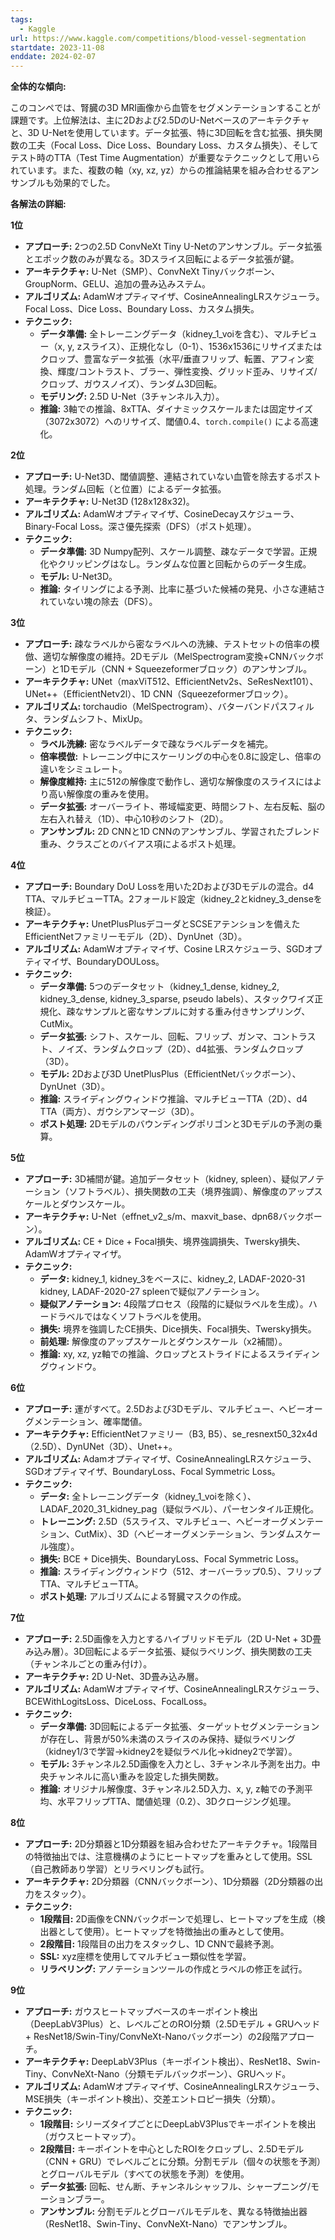 ```yaml
---
tags:
  - Kaggle
url: https://www.kaggle.com/competitions/blood-vessel-segmentation
startdate: 2023-11-08
enddate: 2024-02-07
---
```

**全体的な傾向:**

このコンペでは、腎臓の3D MRI画像から血管をセグメンテーションすることが課題です。上位解法は、主に2Dおよび2.5DのU-Netベースのアーキテクチャと、3D U-Netを使用しています。データ拡張、特に3D回転を含む拡張、損失関数の工夫（Focal Loss、Dice Loss、Boundary Loss、カスタム損失）、そしてテスト時のTTA（Test Time Augmentation）が重要なテクニックとして用いられています。また、複数の軸（xy, xz, yz）からの推論結果を組み合わせるアンサンブルも効果的でした。

**各解法の詳細:**

**1位**

- **アプローチ:** 2つの2.5D ConvNeXt Tiny U-Netのアンサンブル。データ拡張とエポック数のみが異なる。3Dスライス回転によるデータ拡張が鍵。
- **アーキテクチャ:** U-Net（SMP）、ConvNeXt Tinyバックボーン、GroupNorm、GELU、追加の畳み込みステム。
- **アルゴリズム:** AdamWオプティマイザ、CosineAnnealingLRスケジューラ。Focal Loss、Dice Loss、Boundary Loss、カスタム損失。
- **テクニック:**
    - **データ準備:** 全トレーニングデータ（kidney_1_voiを含む）、マルチビュー（x, y, zスライス）、正規化なし（0-1）、1536x1536にリサイズまたはクロップ、豊富なデータ拡張（水平/垂直フリップ、転置、アフィン変換、輝度/コントラスト、ブラー、弾性変換、グリッド歪み、リサイズ/クロップ、ガウスノイズ）、ランダム3D回転。
    - **モデリング:** 2.5D U-Net（3チャンネル入力）。
    - **推論:** 3軸での推論、8xTTA、ダイナミックスケールまたは固定サイズ（3072x3072）へのリサイズ、閾値0.4、`torch.compile()` による高速化。

**2位**

- **アプローチ:** U-Net3D、閾値調整、連結されていない血管を除去するポスト処理。ランダム回転（と位置）によるデータ拡張。
- **アーキテクチャ:** U-Net3D (128x128x32)。
- **アルゴリズム:** AdamWオプティマイザ、CosineDecayスケジューラ、Binary-Focal Loss。深さ優先探索（DFS）（ポスト処理）。
- **テクニック:**
    - **データ準備:** 3D Numpy配列、スケール調整、疎なデータで学習。正規化やクリッピングはなし。ランダムな位置と回転からのデータ生成。
    - **モデル:** U-Net3D。
    - **推論:** タイリングによる予測、比率に基づいた候補の発見、小さな連結されていない塊の除去（DFS）。

**3位**

- **アプローチ:** 疎なラベルから密なラベルへの洗練、テストセットの倍率の模倣、適切な解像度の維持。2Dモデル（MelSpectrogram変換+CNNバックボーン）と1Dモデル（CNN + Squeezeformerブロック）のアンサンブル。
- **アーキテクチャ:** UNet（maxViT512、EfficientNetv2s、SeResNext101）、UNet++（EfficientNetv2l）、1D CNN（Squeezeformerブロック）。
- **アルゴリズム:** torchaudio（MelSpectrogram）、バターバンドパスフィルタ、ランダムシフト、MixUp。
- **テクニック:**
    - **ラベル洗練:** 密なラベルデータで疎なラベルデータを補完。
    - **倍率模倣:** トレーニング中にスケーリングの中心を0.8に設定し、倍率の違いをシミュレート。
    - **解像度維持:** 主に512の解像度で動作し、適切な解像度のスライスにはより高い解像度の重みを使用。
    - **データ拡張:** オーバーライト、帯域幅変更、時間シフト、左右反転、脳の左右入れ替え（1D）、中心10秒のシフト（2D）。
    - **アンサンブル:** 2D CNNと1D CNNのアンサンブル、学習されたブレンド重み、クラスごとのバイアス項によるポスト処理。

**4位**

- **アプローチ:** Boundary DoU Lossを用いた2Dおよび3Dモデルの混合。d4 TTA、マルチビューTTA。2フォールド設定（kidney_2とkidney_3_denseを検証）。
- **アーキテクチャ:** UnetPlusPlusデコーダとSCSEアテンションを備えたEfficientNetファミリーモデル（2D）、DynUnet（3D）。
- **アルゴリズム:** AdamWオプティマイザ、Cosine LRスケジューラ、SGDオプティマイザ、BoundaryDOULoss。
- **テクニック:**
    - **データ準備:** 5つのデータセット（kidney_1_dense, kidney_2, kidney_3_dense, kidney_3_sparse, pseudo labels）、スタックワイズ正規化、疎なサンプルと密なサンプルに対する重み付きサンプリング、CutMix。
    - **データ拡張:** シフト、スケール、回転、フリップ、ガンマ、コントラスト、ノイズ、ランダムクロップ（2D）、d4拡張、ランダムクロップ（3D）。
    - **モデル:** 2Dおよび3D UnetPlusPlus（EfficientNetバックボーン）、DynUnet（3D）。
    - **推論:** スライディングウィンドウ推論、マルチビューTTA（2D）、d4 TTA（両方）、ガウシアンマージ（3D）。
    - **ポスト処理:** 2Dモデルのバウンディングポリゴンと3Dモデルの予測の乗算。

**5位**

- **アプローチ:** 3D補間が鍵。追加データセット（kidney, spleen）、疑似アノテーション（ソフトラベル）、損失関数の工夫（境界強調）、解像度のアップスケールとダウンスケール。
- **アーキテクチャ:** U-Net（effnet_v2_s/m、maxvit_base、dpn68バックボーン）。
- **アルゴリズム:** CE + Dice + Focal損失、境界強調損失、Twersky損失、AdamWオプティマイザ。
- **テクニック:**
    - **データ:** kidney_1, kidney_3をベースに、kidney_2, LADAF-2020-31 kidney, LADAF-2020-27 spleenで疑似アノテーション。
    - **疑似アノテーション:** 4段階プロセス（段階的に疑似ラベルを生成）。ハードラベルではなくソフトラベルを使用。
    - **損失:** 境界を強調したCE損失、Dice損失、Focal損失、Twersky損失。
    - **前処理:** 解像度のアップスケールとダウンスケール（x2補間）。
    - **推論:** xy, xz, yz軸での推論、クロップとストライドによるスライディングウィンドウ。

**6位**

- **アプローチ:** 運がすべて。2.5Dおよび3Dモデル、マルチビュー、ヘビーオーグメンテーション、確率閾値。
- **アーキテクチャ:** EfficientNetファミリー（B3, B5）、se_resnext50_32x4d（2.5D）、DynUNet（3D）、Unet++。
- **アルゴリズム:** Adamオプティマイザ、CosineAnnealingLRスケジューラ、SGDオプティマイザ、BoundaryLoss、Focal Symmetric Loss。
- **テクニック:**
    - **データ:** 全トレーニングデータ（kidney_1_voiを除く）、LADAF_2020_31_kidney_pag（疑似ラベル）、パーセンタイル正規化。
    - **トレーニング:** 2.5D（5スライス、マルチビュー、ヘビーオーグメンテーション、CutMix）、3D（ヘビーオーグメンテーション、ランダムスケール強度）。
    - **損失:** BCE + Dice損失、BoundaryLoss、Focal Symmetric Loss。
    - **推論:** スライディングウィンドウ（512、オーバーラップ0.5）、フリップTTA、マルチビューTTA。
    - **ポスト処理:** アルゴリズムによる腎臓マスクの作成。

**7位**

- **アプローチ:** 2.5D画像を入力とするハイブリッドモデル（2D U-Net + 3D畳み込み層）。3D回転によるデータ拡張、疑似ラベリング、損失関数の工夫（チャンネルごとの重み付け）。
- **アーキテクチャ:** 2D U-Net、3D畳み込み層。
- **アルゴリズム:** AdamWオプティマイザ、CosineAnnealingLRスケジューラ、BCEWithLogitsLoss、DiceLoss、FocalLoss。
- **テクニック:**
    - **データ準備:** 3D回転によるデータ拡張、ターゲットセグメンテーションが存在し、背景が50%未満のスライスのみ保持、疑似ラベリング（kidney1/3で学習→kidney2を疑似ラベル化→kidney2で学習）。
    - **モデル:** 3チャンネル2.5D画像を入力とし、3チャンネル予測を出力。中央チャンネルに高い重みを設定した損失関数。
    - **推論:** オリジナル解像度、3チャンネル2.5D入力、x, y, z軸での予測平均、水平フリップTTA、閾値処理（0.2）、3Dクロージング処理。

**8位**

- **アプローチ:** 2D分類器と1D分類器を組み合わせたアーキテクチャ。1段階目の特徴抽出では、注意機構のようにヒートマップを重みとして使用。SSL（自己教師あり学習）とリラベリングも試行。
- **アーキテクチャ:** 2D分類器（CNNバックボーン）、1D分類器（2D分類器の出力をスタック）。
- **テクニック:**
    - **1段階目:** 2D画像をCNNバックボーンで処理し、ヒートマップを生成（検出器として使用）。ヒートマップを特徴抽出の重みとして使用。
    - **2段階目:** 1段階目の出力をスタックし、1D CNNで最終予測。
    - **SSL:** xyz座標を使用してマルチビュー類似性を学習。
    - **リラベリング:** アノテーションツールの作成とラベルの修正を試行。

**9位**

- **アプローチ:** ガウスヒートマップベースのキーポイント検出（DeepLabV3Plus）と、レベルごとのROI分類（2.5Dモデル + GRUヘッド + ResNet18/Swin-Tiny/ConvNeXt-Nanoバックボーン）の2段階アプローチ。
- **アーキテクチャ:** DeepLabV3Plus（キーポイント検出）、ResNet18、Swin-Tiny、ConvNeXt-Nano（分類モデルバックボーン）、GRUヘッド。
- **アルゴリズム:** AdamWオプティマイザ、CosineAnnealingLRスケジューラ、MSE損失（キーポイント検出）、交差エントロピー損失（分類）。
- **テクニック:**
    - **1段階目:** シリーズタイプごとにDeepLabV3Plusでキーポイントを検出（ガウスヒートマップ）。
    - **2段階目:** キーポイントを中心としたROIをクロップし、2.5Dモデル（CNN + GRU）でレベルごとに分類。分割モデル（個々の状態を予測）とグローバルモデル（すべての状態を予測）を使用。
    - **データ拡張:** 回転、せん断、チャンネルシャッフル、シャープニング/モーションブラー。
    - **アンサンブル:** 分割モデルとグローバルモデルを、異なる特徴抽出器（ResNet18、Swin-Tiny、ConvNeXt-Nano）でアンサンブル。